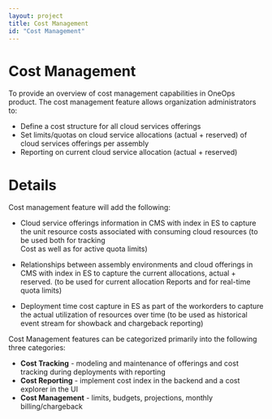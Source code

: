 ```yaml
---
layout: project
title: Cost Management
id: "Cost Management"
---
```


# Cost Management

To provide an overview of cost management capabilities in OneOps product. The cost management feature allows organization administrators to:

* Define a cost structure for all cloud services offerings
* Set limits/quotas on cloud service allocations (actual + reserved) of cloud services offerings per assembly
* Reporting on current cloud service allocation (actual + reserved)

# Details

Cost management feature will add the following:

* Cloud service offerings information in CMS with index in ES to capture the unit resource costs associated with consuming cloud resources (to be used both for tracking  
Cost as well as for active quota limits)

* Relationships between assembly environments and cloud offerings in CMS with index in ES to capture the current allocations, actual + reserved. (to be used for current allocation 
Reports and for real-time quota limits)

* Deployment time cost capture in ES as part of the workorders to capture the actual utilization of resources over time (to be used as historical event stream for showback and chargeback reporting)
 
Cost Management features can be categorized primarily into the following three categories:

* **Cost Tracking** - modeling and maintenance of offerings and cost tracking during deployments with reporting
* **Cost Reporting** - implement cost index in the backend and a cost explorer in the UI
* **Cost Management** - limits, budgets, projections, monthly billing/chargeback
